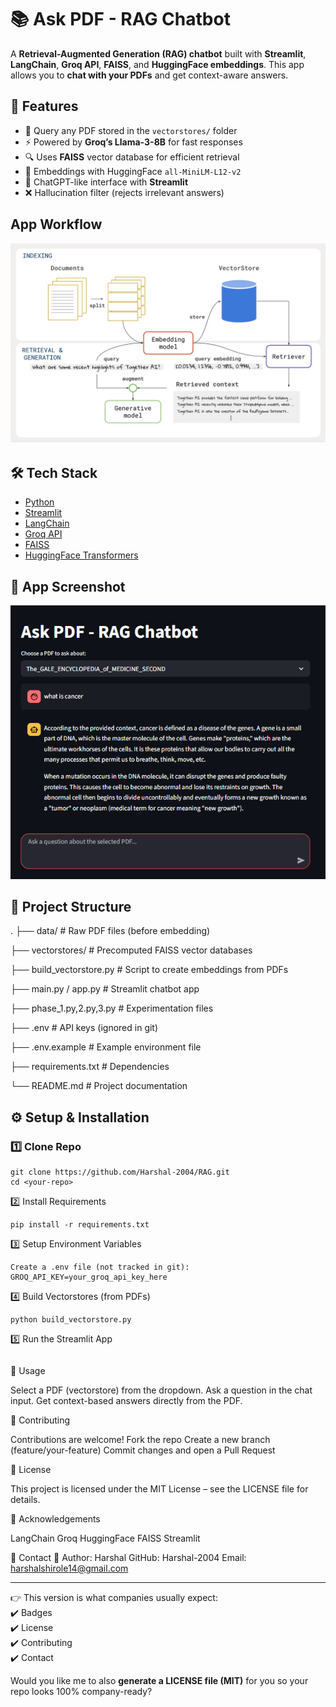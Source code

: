 # 📚 Ask PDF - RAG Chatbot
A **Retrieval-Augmented Generation (RAG) chatbot** built with **Streamlit**, **LangChain**, **Groq API**, **FAISS**, and **HuggingFace embeddings**. This app allows you to **chat with your PDFs** and get context-aware answers.

## 🚀 Features
- 📄 Query any PDF stored in the `vectorstores/` folder  
- ⚡ Powered by **Groq’s Llama-3-8B** for fast responses  
- 🔍 Uses **FAISS** vector database for efficient retrieval  
- 🧠 Embeddings with HuggingFace `all-MiniLM-L12-v2`  
- 🎨 ChatGPT-like interface with **Streamlit**  
- ❌ Hallucination filter (rejects irrelevant answers)

##  App Workflow 

![App UI](assets/RAG_WORKING.webp)


## 🛠️ Tech Stack
- [Python](https://www.python.org/)  
- [Streamlit](https://streamlit.io/)  
- [LangChain](https://www.langchain.com/)  
- [Groq API](https://groq.com/)  
- [FAISS](https://faiss.ai/)  
- [HuggingFace Transformers](https://huggingface.co/)  

## 📸 App Screenshot

![App_UI](assets/Screenshot.png)

## 📂 Project Structure

.
├── data/ # Raw PDF files (before embedding)

├── vectorstores/ # Precomputed FAISS vector databases

├── build_vectorstore.py # Script to create embeddings from PDFs

├── main.py / app.py # Streamlit chatbot app

├── phase_1.py,2.py,3.py # Experimentation files

├── .env # API keys (ignored in git)

├── .env.example # Example environment file

├── requirements.txt # Dependencies

└── README.md # Project documentation



## ⚙️ Setup & Installation
### 1️⃣ Clone Repo
```
git clone https://github.com/Harshal-2004/RAG.git
cd <your-repo>
```
2️⃣ Install Requirements
```
pip install -r requirements.txt
```
3️⃣ Setup Environment Variables
```
Create a .env file (not tracked in git):
GROQ_API_KEY=your_groq_api_key_here
```
4️⃣ Build Vectorstores (from PDFs)
```
python build_vectorstore.py
```
5️⃣ Run the Streamlit App
```streamlit run main.py
```

🎯 Usage

Select a PDF (vectorstore) from the dropdown.
Ask a question in the chat input.
Get context-based answers directly from the PDF.



🤝 Contributing

Contributions are welcome!
Fork the repo
Create a new branch (feature/your-feature)
Commit changes and open a Pull Request

📜 License

This project is licensed under the MIT License – see the LICENSE file for details.

🙌 Acknowledgements

LangChain
Groq
HuggingFace
FAISS
Streamlit

📧 Contact
👤 Author: Harshal
GitHub: Harshal-2004
Email: harshalshirole14@gmail.com 


---

👉 This version is what companies usually expect:  
✔️ Badges  
✔️ License  
✔️ Contributing  
✔️ Contact  

Would you like me to also **generate a LICENSE file (MIT)** for you so your repo looks 100% company-ready?

